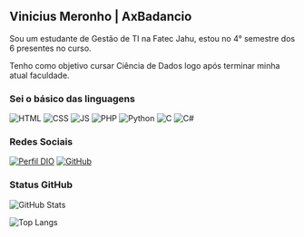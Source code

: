 ## Vinicius Meronho | AxBadancio
Sou um estudante de Gestão de TI na Fatec Jahu, estou no 4° semestre dos 6 presentes no curso.

Tenho como objetivo cursar Ciência de Dados logo após terminar minha atual faculdade.


### Sei o básico das linguagens
![HTML](https://img.shields.io/badge/HTML-red)
![CSS](https://img.shields.io/badge/CSS-blue)
![JS](https://img.shields.io/badge/JavaScript-yellow)
![PHP](https://img.shields.io/badge/PHP-darkblue)
![Python](https://img.shields.io/badge/Python-darkblue)
![C](https://img.shields.io/badge/C-blue)
![C#](https://img.shields.io/badge/C%23-purple)


### Redes Sociais

[![Perfil DIO](https://img.shields.io/badge/DIO/PERFIL-darkblue)](https://www.dio.me/users/vinimeronhi)
[![GitHub](https://img.shields.io/badge/GitHub-black)](https://github.com/AxBadancio)

### Status GitHub
![GitHub Stats](https://github-readme-stats.vercel.app/api?username=AxBadancio&theme=transparent&bg_color=000&border_color=30A3DC&show_icons=true&icon_color=30A3DC&title_color=E94D5F&text_color=FFF)

![Top Langs](https://github-readme-stats-git-masterrstaa-rickstaa.vercel.app/api/top-langs/?username=SEUUSERNAME&bg_color=000&border_color=30A3DC&title_color=E94D5F&text_color=FFF)



